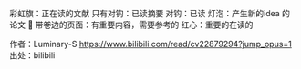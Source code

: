 彩虹旗：正在读的文献
只有对钩：已读摘要
对钩：已读
灯泡：产生新的idea 的论文
📃 带卷边的页面：有重要内容，需要参考的
红心：重要的在读的 

作者：Luminary-S https://www.bilibili.com/read/cv22879294?jump_opus=1 出处：bilibili